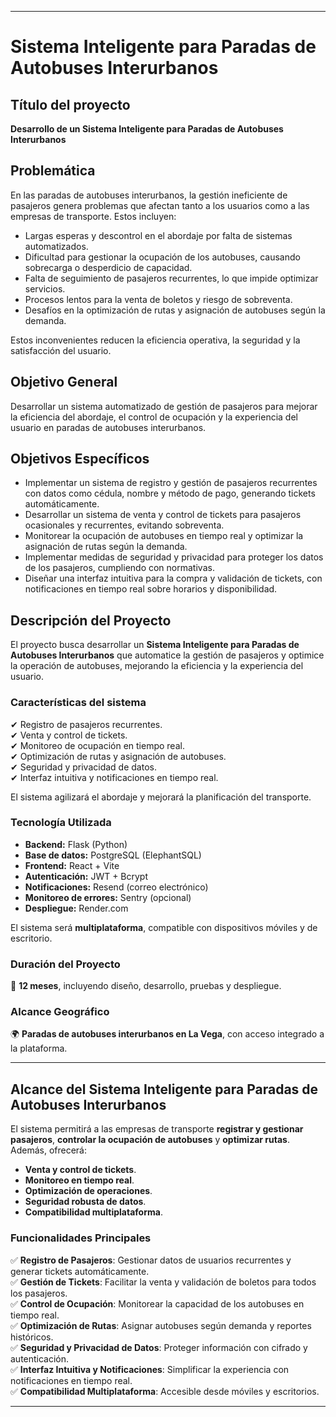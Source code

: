 
---
# Sistema Inteligente para Paradas de Autobuses Interurbanos

## **Título del proyecto**

**Desarrollo de un Sistema Inteligente para Paradas de Autobuses Interurbanos**

## **Problemática**

En las paradas de autobuses interurbanos, la gestión ineficiente de pasajeros genera problemas que afectan tanto a los usuarios como a las empresas de transporte. Estos incluyen:

- Largas esperas y descontrol en el abordaje por falta de sistemas automatizados.  
- Dificultad para gestionar la ocupación de los autobuses, causando sobrecarga o desperdicio de capacidad.  
- Falta de seguimiento de pasajeros recurrentes, lo que impide optimizar servicios.  
- Procesos lentos para la venta de boletos y riesgo de sobreventa.  
- Desafíos en la optimización de rutas y asignación de autobuses según la demanda.  

Estos inconvenientes reducen la eficiencia operativa, la seguridad y la satisfacción del usuario.

## **Objetivo General**

Desarrollar un sistema automatizado de gestión de pasajeros para mejorar la eficiencia del abordaje, el control de ocupación y la experiencia del usuario en paradas de autobuses interurbanos.

## **Objetivos Específicos**

- Implementar un sistema de registro y gestión de pasajeros recurrentes con datos como cédula, nombre y método de pago, generando tickets automáticamente.  
- Desarrollar un sistema de venta y control de tickets para pasajeros ocasionales y recurrentes, evitando sobreventa.  
- Monitorear la ocupación de autobuses en tiempo real y optimizar la asignación de rutas según la demanda.  
- Implementar medidas de seguridad y privacidad para proteger los datos de los pasajeros, cumpliendo con normativas.  
- Diseñar una interfaz intuitiva para la compra y validación de tickets, con notificaciones en tiempo real sobre horarios y disponibilidad.  

## **Descripción del Proyecto**

El proyecto busca desarrollar un **Sistema Inteligente para Paradas de Autobuses Interurbanos** que automatice la gestión de pasajeros y optimice la operación de autobuses, mejorando la eficiencia y la experiencia del usuario.

### **Características del sistema**

✔ Registro de pasajeros recurrentes.  
✔ Venta y control de tickets.  
✔ Monitoreo de ocupación en tiempo real.  
✔ Optimización de rutas y asignación de autobuses.  
✔ Seguridad y privacidad de datos.  
✔ Interfaz intuitiva y notificaciones en tiempo real.

El sistema agilizará el abordaje y mejorará la planificación del transporte.

### **Tecnología Utilizada**

- **Backend:** Flask (Python)  
- **Base de datos:** PostgreSQL (ElephantSQL)  
- **Frontend:** React + Vite  
- **Autenticación:** JWT + Bcrypt  
- **Notificaciones:** Resend (correo electrónico)  
- **Monitoreo de errores:** Sentry (opcional)  
- **Despliegue:** Render.com  

El sistema será **multiplataforma**, compatible con dispositivos móviles y de escritorio.

### **Duración del Proyecto**

📅 **12 meses**, incluyendo diseño, desarrollo, pruebas y despliegue.

### **Alcance Geográfico**

🌍 **Paradas de autobuses interurbanos en La Vega**, con acceso integrado a la plataforma.

---

## **Alcance del Sistema Inteligente para Paradas de Autobuses Interurbanos**

El sistema permitirá a las empresas de transporte **registrar y gestionar pasajeros**, **controlar la ocupación de autobuses** y **optimizar rutas**. Además, ofrecerá:

- **Venta y control de tickets**.  
- **Monitoreo en tiempo real**.  
- **Optimización de operaciones**.  
- **Seguridad robusta de datos**.  
- **Compatibilidad multiplataforma**.

### **Funcionalidades Principales**

✅ **Registro de Pasajeros**: Gestionar datos de usuarios recurrentes y generar tickets automáticamente.  
✅ **Gestión de Tickets**: Facilitar la venta y validación de boletos para todos los pasajeros.  
✅ **Control de Ocupación**: Monitorear la capacidad de los autobuses en tiempo real.  
✅ **Optimización de Rutas**: Asignar autobuses según demanda y reportes históricos.  
✅ **Seguridad y Privacidad de Datos**: Proteger información con cifrado y autenticación.  
✅ **Interfaz Intuitiva y Notificaciones**: Simplificar la experiencia con notificaciones en tiempo real.  
✅ **Compatibilidad Multiplataforma**: Accesible desde móviles y escritorios.

---
